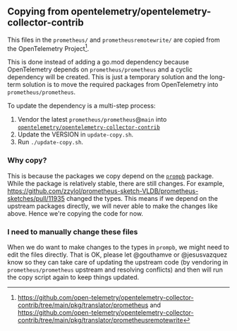 ## Copying from opentelemetry/opentelemetry-collector-contrib

This files in the `prometheus/` and `prometheusremotewrite/` are copied from the OpenTelemetry Project[^1].

This is done instead of adding a go.mod dependency because OpenTelemetry depends on `prometheus/prometheus` and a cyclic dependency will be created. This is just a temporary solution and the long-term solution is to move the required packages from OpenTelemetry into `prometheus/prometheus`. 

To update the dependency is a multi-step process:
1. Vendor the latest `prometheus/prometheus`@`main` into [`opentelemetry/opentelemetry-collector-contrib`](https://github.com/open-telemetry/opentelemetry-collector-contrib)
1. Update the VERSION in `update-copy.sh`.
1. Run `./update-copy.sh`.

### Why copy?

This is because the packages we copy depend on the [`prompb`](https://github.com/zzylol/prometheus-sketch-VLDB/prometheus-sketches/blob/main/prompb) package. While the package is relatively stable, there are still changes. For example, https://github.com/zzylol/prometheus-sketch-VLDB/prometheus-sketches/pull/11935 changed the types.
This means if we depend on the upstream packages directly, we will never able to make the changes like above. Hence we're copying the code for now.

### I need to manually change these files

When we do want to make changes to the types in `prompb`, we might need to edit the files directly. That is OK, please let @gouthamve or @jesusvazquez know so they can take care of updating the upstream code (by vendoring in `prometheus/prometheus` upstream and resolving conflicts) and then will run the copy
script again to keep things updated.

[^1]: https://github.com/open-telemetry/opentelemetry-collector-contrib/tree/main/pkg/translator/prometheus and https://github.com/open-telemetry/opentelemetry-collector-contrib/tree/main/pkg/translator/prometheusremotewrite
